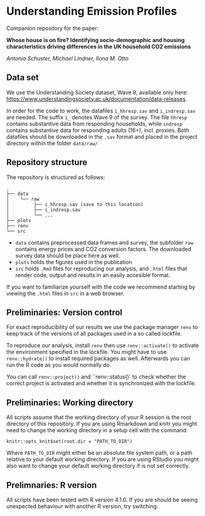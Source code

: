 # Understanding Emission Profiles

Companion repository for the paper: 

 **Whose house is on fire? Identifying socio-demographic and housing characteristics driving differences in the UK household CO2 emissions**

*Antonia Schuster, Michael Lindner, Ilona M. Otto*

## Data set

We use the Understanding Society dataset, Wave 9, available only here: https://www.understandingsociety.ac.uk/documentation/data-releases.

In order for the code to work, the datafiles `i_hhresp.sav` and `i_indresp.sav` are needed. The suffix `i_` denotes Wave 9 of the survey. The file `hhresp` contains substantive data from responding households, while `indresp` contains substantive data for responding adults (16+), incl. proxies. Both datafiles should be downloaded in the `.sav` format and placed in the project directory within the folder `data/raw/`


## Repository structure

The repository is structured as follows:

```
.
├── data
│    └── raw
│         ├── i_hhresp.sav (save to this location)
│         ├── i_indresp.sav 
│         └── ...
├── plots
├── renv
└── src
```

* `data` contains preprocessed data frames and survey, the subfolder `raw` contains energy prices and CO2 conversion factors. The downloaded survey data should be place here as well.
* `plots` holds the figures used in the publication
* `src` holds `.Rmd` files for reproducing our analysis, and `.html` files that render code, output and results in an easily accesible format.


If you want to familiarize yourself with the code we recommend starting by viewing the `.html` files in `src` in a web browser.

## Preliminaries: Version control

For exact reproducibility of our results we use the package manager `renv` to keep track of the versions of all packages used in a so called lockfile.

To reproduce our analysis, install `renv` then use `renv::activate()` to activate the environment specified in the lockfile. You might have to use `renv::hydrate()` to install required packages as well. Afterwards you can run the R code as you would normally do.

You can call `renv::project()` and ``renv::status()` to check whether the correct project is activated and whether it is synchronized with the lockfile.

## Preliminaries: Working directory

All scripts assume that the working directory of your R session is the root directory of this repository. If you are using Rmarkdown and knitr you might need to change the working directory in a setup cell with the command:
```
knitr::opts_knit$set(root.dir = "PATH_TO_DIR")
```
Where `PATH_TO_DIR` might either be an absolute file system path, or a path relative to your default working directory. If you are using RStudio you might also want to change your default working directory if is not set correctly.

## Prelimnaries: R version

All scripts have been tested with R version 4.1.0. If you are should be seeing unexpected behaviour with another R version, try switching.
